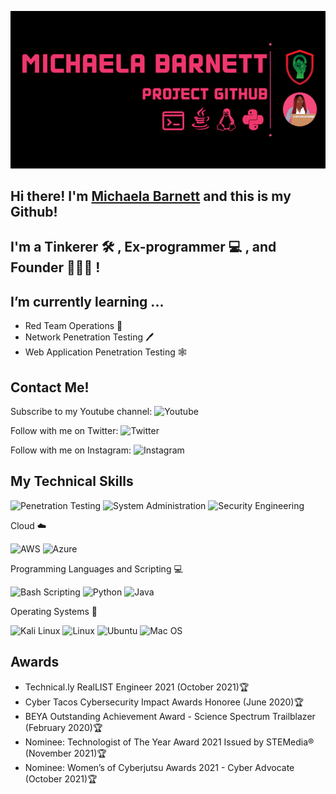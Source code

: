 ![Alt Image text](https://github.com/michaela-barnett/michaela-barnett/blob/356f13d91d3de16ad4c81b238466d42a9b1c668d/Github%20(1).png)

<h2 align="left">
    Hi there! I'm <a href="http://computersciencebarbie.com" target="_blank" rel="noreferrer">Michaela Barnett</a> and this is my Github!
</h2>

<h2 align="left">
I'm a Tinkerer 🛠 , Ex-programmer 💻 , and Founder 👩🏾‍💻 !
</h2> 

## I’m currently learning ...

- Red Team Operations 🔴
- Network Penetration Testing 🖊
- Web Application Penetration Testing 🕸

## Contact Me!

Subscribe to my Youtube channel: ![Youtube](https://img.shields.io/youtube/channel/subscribers/UCglQMOMB59vexcu5vFomJIw?style=plastic)

Follow with me on Twitter: ![Twitter](https://img.shields.io/twitter/follow/comp_sci_barbie?style=plastic)

Follow with me on Instagram: ![Instagram](https://img.shields.io/badge/computersciencebarbie-Instagram-ff69b4?link=https://www.instagram.com/computersciencebarbie/?hl=en/right)

## My Technical Skills

![Penetration Testing](https://img.shields.io/badge/SKILL-Penetration%20Testing-%23ff0000)
![System Administration](https://img.shields.io/badge/SKILL-System%20Administration-8a2be2)
![Security Engineering](https://img.shields.io/badge/SKILL-Security%20Engineering-cf1020)

Cloud ☁️

![AWS](https://img.shields.io/badge/CLOUD-AWS-informational?style=flat&logo=AWS&color=ff69b4)
![Azure](https://img.shields.io/badge/CLOUD-Azure-informational?style=flat&logo=AWS&color=23FF9900)

Programming Languages and Scripting 💻

![Bash Scripting](https://img.shields.io/badge/CODE-Bash%20Scripting-ff69b4)
![Python](https://img.shields.io/badge/CODE-Python-informational?style=flat&logo=Python&color=ffdd54)
![Java](https://img.shields.io/badge/CODE-Java-8b4513)

Operating Systems 🐧

![Kali Linux](https://img.shields.io/badge/OS-Kali%20Linux-ff69b4)
![Linux](https://img.shields.io/badge/OS-Linux-informational?style=flat&logo=Linux&color=F4E285)
![Ubuntu](https://img.shields.io/badge/OS-Ubuntu-informational?style=flat&logo=Ubuntu&color=5B8E7D)
![Mac OS](https://img.shields.io/badge/OS-MacOS-informational?style=flat&logo=MacOS&color=F4A259)

## Awards 

- Technical.ly RealLIST Engineer 2021 (October 2021)🏆
- Cyber Tacos Cybersecurity Impact Awards Honoree (June 2020)🏆
- BEYA Outstanding Achievement Award - Science Spectrum Trailblazer (February 2020)🏆
- Nominee: Technologist of The Year Award 2021 Issued by STEMedia® (November 2021)🏆
- Nominee: Women’s of Cyberjutsu Awards 2021 - Cyber Advocate (October 2021)🏆


<!---
## Get To Know Me:
- 
14
michaela-barnett/michaela-barnett is a ✨ special ✨ repository because its `README.md` (this file) appears on your GitHub profile.
15
You can click the Preview link to take a look at your changes.
16
--->
